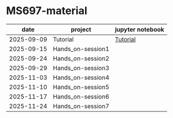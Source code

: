# MS697-material

| date       | project              | jupyter notebook       |
|------------|----------------------|--------------------|
| 2025-09-09 | Tutorial             | [Tutorial](Tutorial/2025_2_Tutorial.ipynb) |
| 2025-09-15 | Hands_on-session1    |                    |
| 2025-09-24 | Hands_on-session2    |                    |
| 2025-09-29 | Hands_on-session3    |                  |
| 2025-11-03 | Hands_on-session4    |                  |
| 2025-11-10 | Hands_on-session5    |                  |
| 2025-11-17 | Hands_on-session6    |                  |
| 2025-11-24 | Hands_on-session7    |                  |
